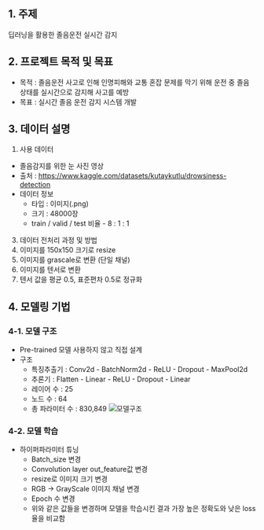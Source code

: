 ## 1. 주제

딥러닝을 활용한 졸음운전 실시간 감지 

## 2. 프로젝트 목적 및 목표

- 목적 : 졸음운전 사고로 인해 인명피해와 교통 혼잡 문제를 막기 위해 운전 중 졸음 상태를 실시간으로 감지해 사고를 예방
- 목표 : 실시간 졸음 운전 감지 시스템 개발

## 3. 데이터 설명

1. 사용 데이터 
- 졸음감지를 위한 눈 사진 영상
- 출처 : https://www.kaggle.com/datasets/kutaykutlu/drowsiness-detection
- 데이터 정보        
    - 타입 : 이미지(.png)
    - 크기 : 48000장
    - train / valid / test 비율  - 8 : 1 : 1
    
3. 데이터 전처리 과정 및 방법
  1. 이미지를 150x150 크기로 resize
  2. 이미지를 grascale로 변환 (단일 채널)
  3. 이미지를 텐서로 변환
  4. 텐서 값을 평균 0.5, 표준편차 0.5로 정규화

## 4.  모델링 기법
### 4-1. 모델 구조 
- Pre-trained 모델 사용하지 않고 직접 설계
- 구조
    - 특징추출기 : Conv2d - BatchNorm2d - ReLU - Dropout - MaxPool2d 
    - 추론기 : Flatten - Linear - ReLU - Dropout - Linear
    - 레이어 수 : 25
    - 노드 수 : 64
    - 총 파라미터 수 : 830,849
      ![모델구조](https://github.com/Playdata-G-DA35/DA35-4th---DriverDrowsinessDetection/assets/156928146/4aac58e1-4fbf-4ca5-8a4a-c210bda196f7)


### 4-2. 모델 학습 
- 하이퍼파라미터 튜닝
    - Batch_size 변경
    - Convolution layer out_feature값 변경
    - resize로 이미지 크기 변경
    - RGB → GrayScale 이미지 채널 변경
    - Epoch 수 변경
    - 위와 같은 값들을 변경하며 모델을 학습시킨 결과 가장 높은 정확도와 낮은 loss율을 비교함


